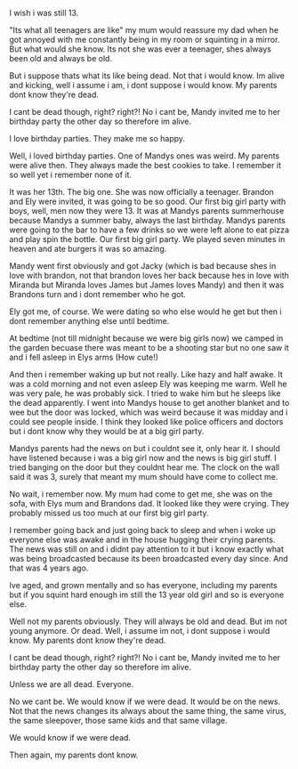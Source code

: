 I wish i was still 13. 

"Its what all teenagers are like" my mum would reassure my dad when he got annoyed with me constantly being in my room or squinting in a mirror. But what would she know. Its not she was ever a teenager, shes always been old and always be old.

But i suppose thats what its like being dead. Not that i would know. Im alive and kicking, well i assume i am, i dont suppose i would know. My parents dont know they're dead.

I cant be dead though, right? right?! No i cant be, Mandy invited me to her birthday party the other day so therefore im alive.

I love birthday parties. They make me so happy.

Well, i loved birthday parties. One of Mandys ones was weird. My parents were alive then. They always made the best cookies to take. I remember it so well yet i remember none of it.

It was her 13th. The big one. She was now officially a teenager. Brandon and Ely were invited, it was going to be so good. Our first big girl party with boys, well, men now they were 13. It was at Mandys parents summerhouse because Mandys a summer baby, always the last birthday. Mandys parents were going to the bar to have a few drinks so we were left alone to eat pizza and play spin the bottle. Our first big girl party. We played seven minutes in heaven and ate burgers it was so amazing.

Mandy went first obviously and got Jacky (which is bad because shes in love with brandon, not that brandon loves her back because hes in love with Miranda but Miranda loves James but James loves Mandy) and then it was Brandons turn and i dont remember who he got.

Ely got me, of course. We were dating so who else would he get but then i dont remember anything else until bedtime.

At bedtime (not till midnight because we were big girls now) we camped in the garden becuase there was meant to be a shooting star but no one saw it and i fell asleep in Elys arms (How cute!)

And then i remember waking up but not really. Like hazy and half awake. It was a cold morning and not even asleep Ely was keeping me warm. Well he was very pale, he was probably sick. I tried to wake him but he sleeps like the dead apparently. I went into Mandys house to get another blanket and to wee but the door was locked, which was weird because it was midday and i could see people inside. I think they looked like police officers and doctors but i dont know why they would be at a big girl party.

Mandys parents had the news on but i couldnt see it, only hear it. I should have listened because i was a big girl now and the news is big girl stuff. I tried banging on the door but they couldnt hear me. The clock on the wall said it was 3, surely that meant my mum should have come to collect me.

No wait, i remember now. My mum had come to get me, she was on the sofa, with Elys mum and Brandons dad. It looked like they were crying. They probably missed us too much at our first big girl party.

I remember going back and just going back to sleep and when i woke up everyone else was awake and in the house hugging their crying parents. The news was still on and i didnt pay attention to it but  i know exactly what was being broadcasted because its been broadcasted every day since. And that was 4 years ago.

Ive aged, and grown mentally and so has everyone, including my parents but if you squint hard enough im still the 13 year old girl and so is everyone else.

Well not my parents obviously. They will always be old and dead. But im not young anymore. Or dead. Well, i assume im not, i dont suppose i would know. My parents dont know they're dead.

I cant be dead though, right? right?! No i cant be, Mandy invited me to her birthday party the other day so therefore im alive.

Unless we are all dead. Everyone.

No we cant be. We would know if we were dead. It would be on the news. Not that the news changes its always about the same thing, the same virus, the same sleepover, those same kids and that same village.

We would know if we were dead.

Then again, my parents dont know.
